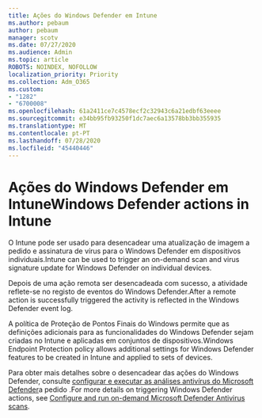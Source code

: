 ```yaml
---
title: Ações do Windows Defender em Intune
ms.author: pebaum
author: pebaum
manager: scotv
ms.date: 07/27/2020
ms.audience: Admin
ms.topic: article
ROBOTS: NOINDEX, NOFOLLOW
localization_priority: Priority
ms.collection: Adm_O365
ms.custom:
- "1282"
- "6700008"
ms.openlocfilehash: 61a2411ce7c4578ecf2c32943c6a21edbf63eeee
ms.sourcegitcommit: e34bb95fb93250f1dc7aec6a13578bb3bb355935
ms.translationtype: MT
ms.contentlocale: pt-PT
ms.lasthandoff: 07/28/2020
ms.locfileid: "45440446"
---
```

# <a name="windows-defender-actions-in-intune"></a><span data-ttu-id="965e0-102">Ações do Windows Defender em Intune</span><span class="sxs-lookup"><span data-stu-id="965e0-102">Windows Defender actions in Intune</span></span>

<span data-ttu-id="965e0-103">O Intune pode ser usado para desencadear uma atualização de imagem a pedido e assinatura de vírus para o Windows Defender em dispositivos individuais.</span><span class="sxs-lookup"><span data-stu-id="965e0-103">Intune can be used to trigger an on-demand scan and virus signature update for Windows Defender on individual devices.</span></span>

<span data-ttu-id="965e0-104">Depois de uma ação remota ser desencadeada com sucesso, a atividade reflete-se no registo de eventos do Windows Defender.</span><span class="sxs-lookup"><span data-stu-id="965e0-104">After a remote action is successfully triggered the activity is reflected in the Windows Defender event log.</span></span>

<span data-ttu-id="965e0-105">A política de Proteção de Pontos Finais do Windows permite que as definições adicionais para as funcionalidades do Windows Defender sejam criadas no Intune e aplicadas em conjuntos de dispositivos.</span><span class="sxs-lookup"><span data-stu-id="965e0-105">Windows Endpoint Protection policy allows additional settings for Windows Defender features to be created in Intune and applied to sets of devices.</span></span>

<span data-ttu-id="965e0-106">Para obter mais detalhes sobre o desencadear das ações do Windows Defender, consulte [configurar e executar as análises antivírus do Microsoft Defender](https://docs.microsoft.com/windows/security/threat-protection/windows-defender-antivirus/run-scan-windows-defender-antivirus)a pedido .</span><span class="sxs-lookup"><span data-stu-id="965e0-106">For more details on triggering Windows Defender actions, see [Configure and run on-demand Microsoft Defender Antivirus scans](https://docs.microsoft.com/windows/security/threat-protection/windows-defender-antivirus/run-scan-windows-defender-antivirus).</span></span>